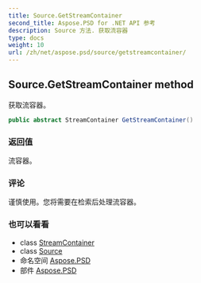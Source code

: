 ```yaml
---
title: Source.GetStreamContainer
second_title: Aspose.PSD for .NET API 参考
description: Source 方法. 获取流容器
type: docs
weight: 10
url: /zh/net/aspose.psd/source/getstreamcontainer/
---
```

## Source.GetStreamContainer method

获取流容器。

```csharp
public abstract StreamContainer GetStreamContainer()
```

### 返回值

流容器。

### 评论

谨慎使用。您将需要在检索后处理流容器。

### 也可以看看

* class [StreamContainer](../../streamcontainer/)
* class [Source](../)
* 命名空间 [Aspose.PSD](../../source/)
* 部件 [Aspose.PSD](../../../)


